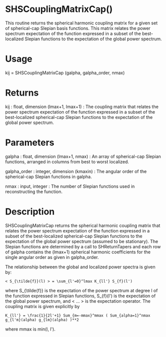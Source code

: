 # SHSCouplingMatrixCap()

This routine returns the spherical harmonic coupling matrix for a given set of spherical-cap Slepian basis functions. This matrix relates the power spectrum expectation of the function expressed in a subset of the best-localized Slepian functions to the expectation of the global power spectrum.

# Usage

kij = SHSCouplingMatrixCap (galpha, galpha_order, nmax)

# Returns

kij : float, dimension (lmax+1, lmax+1)
:   The coupling matrix that relates the power spectrum expectation of the function expressed in a subset of the best-localized spherical-cap Slepian functions to the expectation of the global power spectrum.

# Parameters

galpha : float, dimension (lmax+1, nmax)
:   An array of spherical-cap Slepian functions, arranged in columns from best to worst localized.

galpha_order : integer, dimension (kmaxin)
:   The angular order of the spherical-cap Slepian functions in galpha.

nmax : input, integer
:   The number of Slepian functions used in reconstructing the function.

# Description

SHSCouplingMatrixCap returns the spherical harmonic coupling matrix that relates the power spectrum expectation of the function expressed in a subset of the best-localized spherical-cap Slepian functions to the expectation of the global power spectrum (assumed to be stationary). The Slepian functions are determined by a call to SHReturnTapers and each row of galpha contains the (lmax+1) spherical harmonic coefficients for the single angular order as given in galpha_order.

The relationship between the global and localized power spectra is given by:

`< S_{\tilde{f}}(l) > = \sum_{l'=0}^lmax K_{ll'} S_{f}(l')`

where S_{\tilde{f}} is the expectation of the power spectrum at degree l of the function expressed in Slepian functions, S_{f}(l') is the expectation of the global power spectrum, and < ... > is the expectation operator. The coupling matrix is given explicitly by

`K_{ll'} = \frac{1}{2l'+1} Sum_{m=-mmax}^mmax ( Sum_{alpha=1}^nmax g_{l'm}(alpha) g_{lm}(alpha) )**2`

where mmax is min(l, l').
